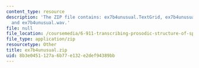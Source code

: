 ```yaml
---
content_type: resource
description: 'The ZIP file contains: ex7b4unusual.TextGrid, ex7b4unusual-ans.TextGrid,
  and ex7b4unusual.wav.'
file: null
file_location: /coursemedia/6-911-transcribing-prosodic-structure-of-spoken-utterances-with-tobi-january-iap-2006/8b3e0451127a6b77e132e2def94389bb_ex7b4unusual.zip
file_type: application/zip
resourcetype: Other
title: ex7b4unusual.zip
uid: 8b3e0451-127a-6b77-e132-e2def94389bb
---
```

